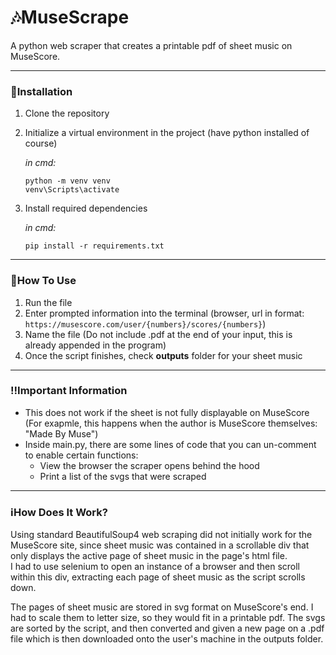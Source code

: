# 🎶MuseScrape

A python web scraper that creates a printable pdf of sheet music on MuseScore.

---
### 🔧Installation

1. Clone the repository
2. Initialize a virtual environment in the project (have python installed of course)
     
   _in cmd:_
   ```
   python -m venv venv 
   venv\Scripts\activate
   ```
3. Install required dependencies  

     _in cmd:_
   ```
   pip install -r requirements.txt
   ```
---
### 📖How To Use

1. Run the file
2. Enter prompted information into the terminal (browser, url in format: `https://musescore.com/user/{numbers}/scores/{numbers}`)
3. Name the file (Do not include .pdf at the end of your input, this is already appended in the program)
4. Once the script finishes, check **outputs** folder for your sheet music
---
### ‼️Important Information
- This does not work if the sheet is not fully displayable on MuseScore (For exapmle, this happens when the author is MuseScore themselves: "Made By Muse")
- Inside main.py, there are some lines of code that you can un-comment to enable certain functions:
  - View the browser the scraper opens behind the hood
  - Print a list of the svgs that were scraped
---
### ℹ️How Does It Work?

Using standard BeautifulSoup4 web scraping did not initially work for the MuseScore site, since sheet music was contained in a scrollable div that only displays the active page of sheet music in the page's html file.  
I had to use selenium to open an instance of a browser and then scroll within this div, extracting each page of sheet music as the script scrolls down.
  
The pages of sheet music are stored in svg format on MuseScore's end. I had to scale them to letter size, so they would fit in a printable pdf.
The svgs are sorted by the script, and then converted and given a new page on a .pdf file which is then downloaded onto the user's machine in the outputs folder.
